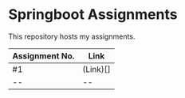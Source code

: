 # Springboot Assignments

This repository hosts my assignments.

|Assignment No.|Link|
|--|--|
|#1|(Link)[]|
|--|--|

